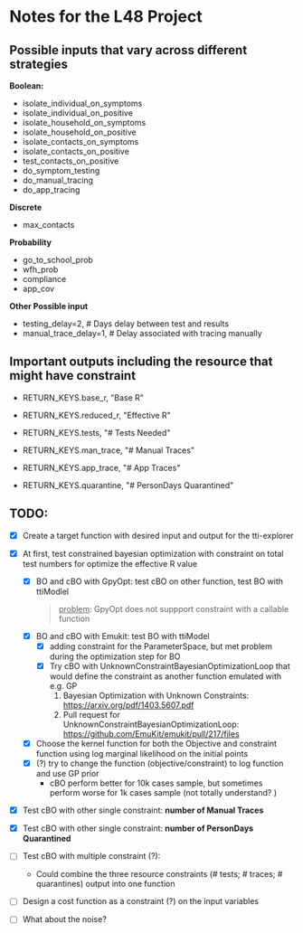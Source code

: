 # Notes for the L48 Project

## Possible inputs that vary across different strategies

**Boolean:**

* isolate_individual_on_symptoms
* isolate_individual_on_positive
* isolate_household_on_symptoms
* isolate_household_on_positive
* isolate_contacts_on_symptoms
* isolate_contacts_on_positive
* test_contacts_on_positive
* do_symptom_testing
* do_manual_tracing
* do_app_tracing

**Discrete**

* max_contacts

**Probability**

* go_to_school_prob
* wfh_prob
* compliance
* app_cov

**Other Possible input**

* testing_delay=2,  # Days delay between test and results
* manual_trace_delay=1,  # Delay associated with tracing manually

## Important outputs including the resource that might have constraint

* RETURN_KEYS.base_r, "Base R"
* RETURN_KEYS.reduced_r, "Effective R"

* RETURN_KEYS.tests, "# Tests Needed"
* RETURN_KEYS.man_trace, "# Manual Traces"
* RETURN_KEYS.app_trace, "# App Traces"
* RETURN_KEYS.quarantine, "# PersonDays Quarantined" 

## TODO: 

* [x] Create a target function with desired input and output for the tti-explorer

* [x] At first, test constrained bayesian optimization with constraint on total test numbers for  optimize the 
effective R value
    - [x] BO and cBO with GpyOpt: test cBO on other function, test BO with ttiModlel
        > <u>problem</u>: GpyOpt does not suppport constraint with a callable function
    - [x] BO and cBO with Emukit: test BO with ttiModel
        - [x] adding constraint for the ParameterSpace, but met problem during the optimization step for BO
        - [x] Try cBO with UnknownConstraintBayesianOptimizationLoop that would define the constraint as another 
        function emulated with e.g. GP
            1. Bayesian Optimization with Unknown Constraints: https://arxiv.org/pdf/1403.5607.pdf
            2. Pull request for UnknownConstraintBayesianOptimizationLoop: https://github.com/EmuKit/emukit/pull/217/files
    - [x] Choose the kernel function for both the Objective and constraint function using log marginal likelihood on the 
    initial points
    - [x] (?) try to change the function (objective/constraint) to log function and use GP prior  
        - cBO perform better for 10k cases sample, but sometimes perform worse for 1k cases sample (not totally understand? )

* [X] Test cBO with other single constraint: **number of Manual Traces**

* [X] Test cBO with other single constraint: **number of PersonDays Quarantined**

* [ ] Test cBO with multiple constraint (?): 
    - Could combine the three resource constraints (# tests; # traces; # quarantines) output into one function

* [ ] Design a cost function as a constraint (?) on the input variables

* [ ] What about the noise? 